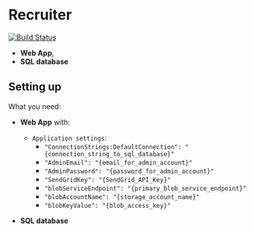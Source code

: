 # Recruiter
[![Build Status](https://bpelikan.visualstudio.com/Recruiter/_apis/build/status/Recruiter-master-CI)](https://bpelikan.visualstudio.com/Recruiter/_build/latest?definitionId=2)
* **Web App**, 
* **SQL database**
## Setting up
What you need:
* **Web App** with:
  * `Application settings`:
    * `"ConnectionStrings:DefaultConnection": "{connection_string_to_sql_database}"`
    * `"AdminEmail": "{email_for_admin_account}"`
    * `"AdminPassword": "{password_for_admin_account}"`
    * `"SendGridKey": "{SendGrid_API_Key}"`
    * `"blobServiceEndpoint": "{primary_blob_service_endpoint}"`
    * `"blobAccountName": "{storage_account_name}"`
    * `"blobKeyValue": "{blob_access_key}"`

* **SQL database**
